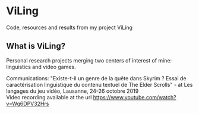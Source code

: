 # ViLing

Code, resources and results from my project ViLing

## What is ViLing?

Personal research projects merging two centers of interest of mine: linguistics and video games.

Communications:
"Existe-t-il un genre de la quête dans Skyrim ? Essai de caractérisation linguistique du contenu textuel de The Elder Scrolls" - at Les langages du jeu vidéo, Lausanne, 24-26 octobre 2019  
Video recording available at the url https://www.youtube.com/watch?v=Wg6DPV32Hrs 
